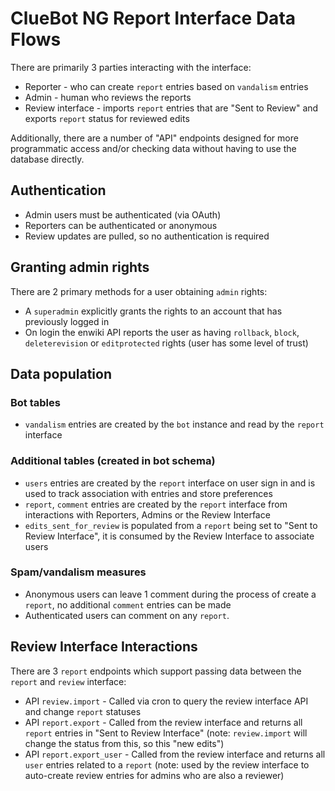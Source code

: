 # ClueBot NG Report Interface Data Flows

There are primarily 3 parties interacting with the interface:

* Reporter - who can create `report` entries based on `vandalism` entries
* Admin - human who reviews the reports
* Review interface - imports `report` entries that are "Sent to Review" and exports `report` status for reviewed edits

Additionally, there are a number of "API" endpoints designed for more programmatic access and/or checking data without having to use the database directly.

## Authentication

* Admin users must be authenticated (via OAuth)
* Reporters can be authenticated or anonymous
* Review updates are pulled, so no authentication is required

## Granting admin rights

There are 2 primary methods for a user obtaining `admin` rights:

* A `superadmin` explicitly grants the rights to an account that has previously logged in
* On login the enwiki API reports the user as having `rollback`, `block`, `deleterevision` or `editprotected` rights (user has some level of trust)

## Data population

### Bot tables
* `vandalism` entries are created by the `bot` instance and read by the `report` interface

### Additional tables (created in bot schema)
* `users` entries are created by the `report` interface on user sign in and is used to track association with entries and store preferences
* `report`, `comment` entries are created by the `report` interface from interactions with Reporters, Admins or the Review Interface
* `edits_sent_for_review` is populated from a `report` being set to "Sent to Review Interface", it is consumed by the Review Interface to associate users

### Spam/vandalism measures

* Anonymous users can leave 1 comment during the process of create a `report`, no additional `comment` entries can be made
* Authenticated users can comment on any `report`.

## Review Interface Interactions

There are 3 `report` endpoints which support passing data between the `report` and `review` interface:

* API `review.import` - Called via cron to query the review interface API and change `report` statuses
* API `report.export` - Called from the review interface and returns all `report` entries in "Sent to Review Interface" (note: `review.import` will change the status from this, so this "new edits")
* API `report.export_user` - Called from the review interface and returns all `user` entries related to a `report` (note: used by the review interface to auto-create review entries for admins who are also a reviewer)
